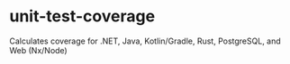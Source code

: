 # unit-test-coverage
Calculates coverage for .NET, Java, Kotlin/Gradle, Rust, PostgreSQL, and Web (Nx/Node)
